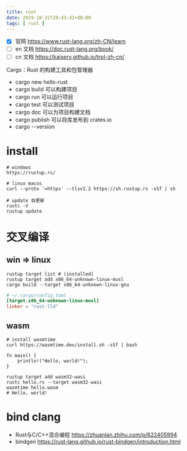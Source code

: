 ```yaml
---
title: rust
date: 2019-10-31T20:43:41+08:00
tags: [ rust ]
---
```


- [x] 官网 https://www.rust-lang.org/zh-CN/learn
- [ ] en 文档 https://doc.rust-lang.org/book/
- [ ] cn 文档 https://kaisery.github.io/trpl-zh-cn/

Cargo：Rust 的构建工具和包管理器

- cargo new hello-rust
- cargo build 可以构建项目
- cargo run 可以运行项目
- cargo test 可以测试项目
- cargo doc 可以为项目构建文档
- cargo publish 可以将库发布到 crates.io
- cargo --version

# install

```shell
# windows
https://rustup.rs/

# linux macos
curl --proto '=https' --tlsv1.2 https://sh.rustup.rs -sSf | sh

# update 自更新
rustc -V
rustup update
```

# 交叉编译

## win => linux

```shell
rustup target list # (installed)
rustup target add x86_64-unknown-linux-musl
cargo build --target x86_64-unknown-linux-gnu
```

```toml title="~/.cargo/config.toml"
# ~/.cargo/config.toml
[target.x86_64-unknown-linux-musl]
linker = "rust-lld"
```

## wasm

```shell
# install wasmtime
curl https://wasmtime.dev/install.sh -sSf | bash

fn main() {
    println!("Hello, world!");
}

rustup target add wasm32-wasi
rustc hello.rs --target wasm32-wasi
wasmtime hello.wasm
# Hello, world!
```

# bind clang

- Rust与C/C++混合编程 https://zhuanlan.zhihu.com/p/622405994
- bindgen https://rust-lang.github.io/rust-bindgen/introduction.html
